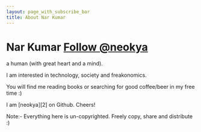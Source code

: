 ```yaml
---
layout: page_with_subscribe_bar
title: About Nar Kumar
---
```


Nar Kumar <a href="https://twitter.com/neokya" class="twitter-follow-button" data-show-count="false" onclick="_gaq.push(['_trackEvent', 'Followed', 'Twitter', 'top of about page']);">Follow @neokya</a>
============
a human (with great heart and a mind).

I am interested in technology, society and freakonomics.

You will find me reading books or searching for good coffee/beer in my free time :)

I am [neokya][2] on Github. Cheers!

Note:- Everything here is un-copyrighted. Freely copy, share and distribute :)

[1]: https://www.github.com/neokya